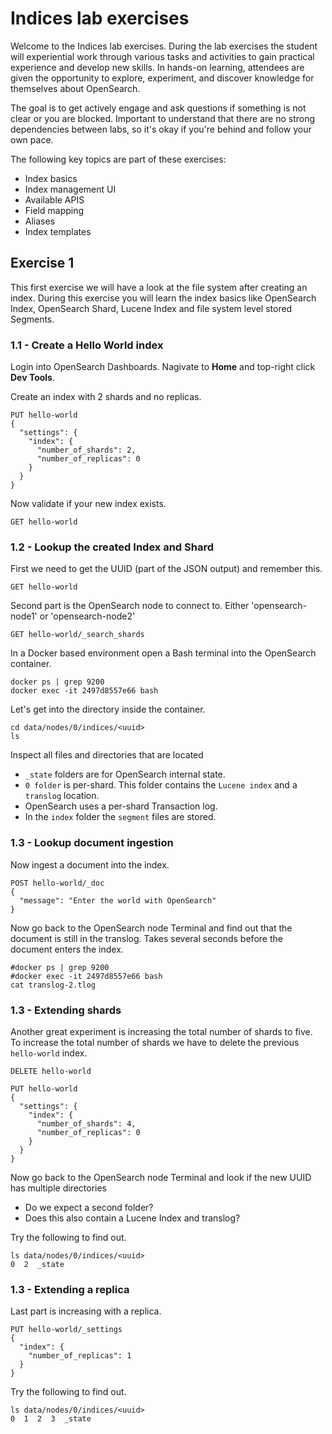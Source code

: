 # Indices lab exercises

Welcome to the Indices lab exercises. During the lab exercises the student will experiential work through various tasks and activities to gain practical experience and develop new skills. In hands-on learning, attendees are given the opportunity to explore, experiment, and discover knowledge for themselves about OpenSearch.

The goal is to  get actively engage and ask questions if something is not clear or you are blocked. Important to understand that there are no strong dependencies between labs, so it's okay if you're behind and follow your own pace.

The following key topics are part of these exercises:

- Index basics
- Index management UI
- Available APIS
- Field mapping
- Aliases
- Index templates

## Exercise 1

This first exercise we will have a look at the file system after creating an index.  During this exercise you will learn the index basics like OpenSearch Index, OpenSearch Shard, Lucene Index and file system level stored Segments.


### 1.1 - Create a Hello World index

Login into OpenSearch Dashboards. Nagivate to **Home** and top-right click **Dev Tools**.

Create an index with 2 shards and no replicas.

```
PUT hello-world
{
  "settings": {
    "index": {
      "number_of_shards": 2,
      "number_of_replicas": 0
    }
  }
}
```

Now validate if your new index exists.

```
GET hello-world
```
### 1.2 - Lookup the created Index and Shard

First we need to get the UUID (part of the JSON output) and remember this. 
```
GET hello-world
```
Second part is the OpenSearch node to connect to. Either 'opensearch-node1' or 'opensearch-node2'
```
GET hello-world/_search_shards
```

In a Docker based environment open a Bash terminal into the OpenSearch container. 
```
docker ps | grep 9200
docker exec -it 2497d8557e66 bash
```

Let's get into the directory inside the container. 
```
cd data/nodes/0/indices/<uuid>
ls
```

Inspect all files and directories that are located
- `_state` folders are for OpenSearch internal state.
- `0 folder` is per-shard. This folder contains the `Lucene index` and a `translog` location.
- OpenSearch uses a per-shard Transaction log.
- In the `index` folder the `segment` files are stored.

### 1.3 - Lookup document ingestion

Now ingest a document into the index.
```
POST hello-world/_doc
{
  "message": "Enter the world with OpenSearch"
} 
```

Now go back to the OpenSearch node Terminal and find out that the document is still in the translog. Takes several seconds before the document enters the index.

```
#docker ps | grep 9200
#docker exec -it 2497d8557e66 bash
cat translog-2.tlog
```
### 1.3 - Extending shards

Another great experiment is increasing the total number of shards to five. To increase the total number of shards we have to delete the previous `hello-world` index.

```
DELETE hello-world

PUT hello-world
{
  "settings": {
    "index": {
      "number_of_shards": 4,
      "number_of_replicas": 0
    }
  }
}
```

Now go back to the OpenSearch node Terminal and look if the new UUID has multiple directories

- Do we expect a second folder?
- Does this also contain a Lucene Index and translog?

Try the following to find out.

```
ls data/nodes/0/indices/<uuid>
0  2  _state
```

### 1.3 - Extending a replica

Last part is increasing with a replica. 

```
PUT hello-world/_settings
{
  "index": {
    "number_of_replicas": 1
  }
}
```

Try the following to find out.

```
ls data/nodes/0/indices/<uuid>
0  1  2  3  _state
```



